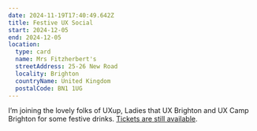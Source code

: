 ```yaml
---
date: 2024-11-19T17:40:49.642Z
title: Festive UX Social
start: 2024-12-05
end: 2024-12-05
location:
  type: card
  name: Mrs Fitzherbert's
  streetAddress: 25-26 New Road
  locality: Brighton
  countryName: United Kingdom
  postalCode: BN1 1UG
---
```


I’m joining the lovely folks of UXup, Ladies that UX Brighton and UX Camp Brighton for some festive drinks. [Tickets are still available](https://www.eventbrite.co.uk/e/festive-ux-social-tickets-1057838606749?aff=oddtdtcreator).